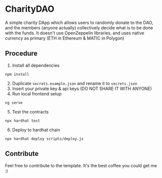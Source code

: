 # CharityDAO

A simple charity DApp which allows users to randomly donate to the DAO, and the members (anyone actually) collectively decide what is to be done with the funds. It doesn't use OpenZeppelin libraries, and uses native currency as primary (ETH in Ethereum & MATIC in Polygon)

## Procedure

1. Install all dependencies

```
npm install 
```

2. Duplicate `secrets.example.json` and rename it to `secrets.json`
3. Insert your private key & api keys (DO NOT SHARE IT WITH ANYONE)
4. Run local frontend setup

```
ng serve
```

5. Test the contracts

```
npx hardhat test
```

6. Deploy to hardhat chain

```
npx hardhat deploy scripts/deploy.js
```

## Contribute
Feel free to contribute to the template. It's the best coffee you could get me :)
